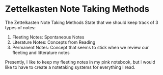 # Zettelkasten Note Taking Methods

The Zettelkasten Note Taking Methods State that we should keep track of 
3 types of notes:

1. Fleeting Notes: Spontaneous Notes
2. Literature Notes: Concepts from Reading
3. Permanent Notes: Concept that seems to stick when we review our fleeting and 
   litterature notes

Presently, I like to keep my fleeting notes in my pink notebook, but I 
would like to have to create a notetaking systems for everything I read.



